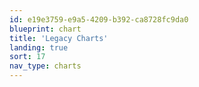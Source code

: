 ```yaml
---
id: e19e3759-e9a5-4209-b392-ca8728fc9da0
blueprint: chart
title: 'Legacy Charts'
landing: true
sort: 17
nav_type: charts
---
```

